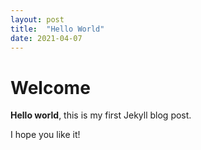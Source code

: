 ```yaml
---
layout: post
title:  "Hello World"
date: 2021-04-07
---
```


# Welcome

**Hello world**, this is my first Jekyll blog post.

I hope you like it!
